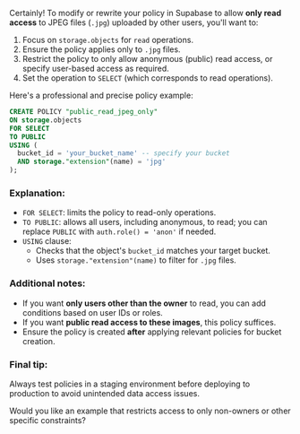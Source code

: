 Certainly! To modify or rewrite your policy in Supabase to allow **only read access** to JPEG files (`.jpg`) uploaded by other users, you'll want to:

1. Focus on `storage.objects` for `read` operations.
2. Ensure the policy applies only to `.jpg` files.
3. Restrict the policy to only allow anonymous (public) read access, or specify user-based access as required.
4. Set the operation to `SELECT` (which corresponds to read operations).

Here's a professional and precise policy example:

```sql
CREATE POLICY "public_read_jpeg_only"
ON storage.objects
FOR SELECT
TO PUBLIC
USING (
  bucket_id = 'your_bucket_name' -- specify your bucket
  AND storage."extension"(name) = 'jpg'
);
```

### Explanation:
- `FOR SELECT`: limits the policy to read-only operations.
- `TO PUBLIC`: allows all users, including anonymous, to read; you can replace `PUBLIC` with `auth.role() = 'anon'` if needed.
- `USING` clause:
  - Checks that the object's `bucket_id` matches your target bucket.
  - Uses `storage."extension"(name)` to filter for `.jpg` files.

### Additional notes:
- If you want **only users other than the owner** to read, you can add conditions based on user IDs or roles.
- If you want **public read access to these images**, this policy suffices.
- Ensure the policy is created **after** applying relevant policies for bucket creation.

### Final tip:
Always test policies in a staging environment before deploying to production to avoid unintended data access issues.

Would you like an example that restricts access to only non-owners or other specific constraints?
